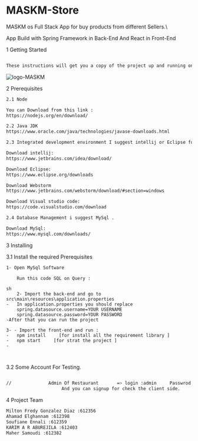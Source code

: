 # MASKM-Store
MASKM os Full Stack App for buy products from different Sellers.\

App Build with Spring Framework in Back-End And React in Front-End 

1 Getting Started
```sh

These instructions will get you a copy of the project up and running on your local machine for development and testing purposes.
```
![logo-MASKM](https://user-images.githubusercontent.com/39139830/129425115-221179ef-4696-4a0b-8fb2-75cc3bd69e27.png)


2 Prerequisites

```sh
2.1 Node

You can Download from this link : 
https://nodejs.org/en/download/

2.2 Java JDK
https://www.oracle.com/java/technologies/javase-downloads.html

2.3 Integrated development environment I suggest intellij or Eclipse for backend and WebStorm Or Visual Studio Code For the front-end . 

Download intellij:
https://www.jetbrains.com/idea/download/

Download Eclipse:
https://www.eclipse.org/downloads

Download Webstorm
https://www.jetbrains.com/webstorm/download/#section=windows

Download Visual studio code:
https://code.visualstudio.com/download

2.4 Database Management i suggest MySql . 

Download MySql:
https://www.mysql.com/downloads/

```


3 Installing



3.1 Install the required Prerequisites
```sh
1- Open MySql Software 

    Run this code SQL on Query :
 ```
```
sh 
    2- Import the back-end and go to src\main\resources\application.properties
-   In application.properties you should replace 
    spring.datasource.username=YOUR USERNAME
    spring.datasource.password=YOUR PASSWORD
-After that you can run the project 

3- - Import the front-end and run :
-   npm install     [for install all the requirement library ]
-   npm start     [for strat the project ]
-   

    
```
3.2 Some Account For Testing.

```sh

//				Admin Of Restaurant       => login :admin     Passwrod : admin   
                     And you can signup for check the client side.
```

4 Project Team

```sh
Milton Fredy Gonzalez Diaz :612356
Ahamad Elghannam :612398
Soufiane Ennali :612359
KARIM A R ABUREJILA :612403
Maher Samoudi :612382
```
